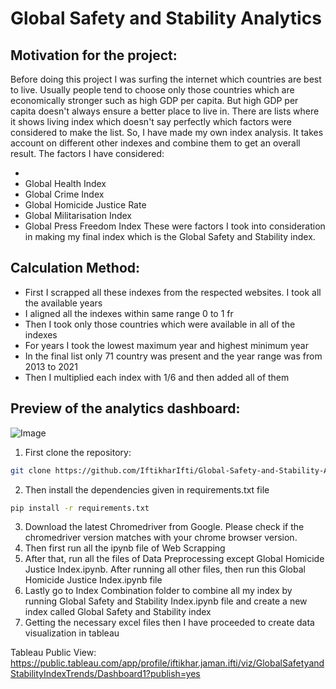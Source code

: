 # Global Safety and Stability Analytics

## Motivation for the project:
Before doing this project I was surfing the internet which countries are best to live. Usually people tend to choose only those countries which are economically stronger such as high GDP per capita. But high GDP per capita doesn't always ensure a better place to live in. There are lists where it shows living index which doesn't say perfectly which factors were considered to make the list. So, I have made my own index analysis. It takes account on different other indexes and combine them to get an overall result. The factors I have considered:      
* [Global Safety Index]:[https://www.visionofhumanity.org/maps/#/]
* Global Health Index
* Global Crime Index
* Global Homicide Justice Rate
* Global Militarisation Index
* Global Press Freedom Index
These were factors I took into consideration in making my final index which is the Global Safety and Stability index.
## Calculation Method:
* First I scrapped all these indexes from the respected websites. I took all the available years
* I aligned all the indexes within same range 0 to 1 fr
* Then I took only those countries which were available in all of the indexes
* For years I took the lowest maximum year and highest minimum year
* In the final list only 71 country was present and the year range was from 2013 to 2021
* Then I multiplied each index with 1/6 and then added all of them

## Preview of the analytics dashboard:
![Image](https://github.com/user-attachments/assets/5dd88beb-b3b5-47b7-b8eb-d0e0dcf0c686)


1. First clone the repository:
```bash
git clone https://github.com/IftikharIfti/Global-Safety-and-Stability-Analytics.git
```
2. Then install the dependencies given in requirements.txt file
```bash
pip install -r requirements.txt   
```
3. Download the latest Chromedriver from Google. Please check if the chromedriver version matches with your chrome browser version.
4. Then first run all the ipynb file of Web Scrapping
5. After that, run all the files of Data Preprocessing except Global Homicide Justice Index.ipynb. After running all other files, then run this Global Homicide Justice Index.ipynb file
6. Lastly go to Index Combination folder to combine all my index by running Global Safety and Stability Index.ipynb file and create a new index called Global Safety and Stability index
7. Getting the necessary excel files then I have proceeded to create data visualization in tableau

Tableau Public View:
https://public.tableau.com/app/profile/iftikhar.jaman.ifti/viz/GlobalSafetyandStabilityIndexTrends/Dashboard1?publish=yes
